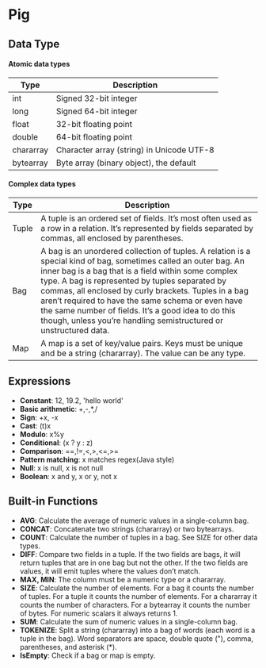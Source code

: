 Pig
===

Data Type
---
#### Atomic data types
|__Type__|__Description__|
|--------|---------------|
int|Signed 32-bit integer
long|Signed 64-bit integer
float|32-bit floating point
double|64-bit floating point
chararray|Character array (string) in Unicode UTF-8
bytearray|Byte array (binary object), the default

#### Complex data types
|__Type__|__Description__|
|--------|---------------|
Tuple|A tuple is an ordered set of fields. It’s most often used as a row in a relation. It’s represented by fields separated by commas, all enclosed by parentheses.
Bag|A bag is an unordered collection of tuples. A relation is a special kind of bag, sometimes called an outer bag. An inner bag is a bag that is a field within some complex type. A bag is represented by tuples separated by commas, all enclosed by curly brackets. Tuples in a bag aren’t required to have the same schema or even have the same number of fields. It’s a good idea to do this though, unless you’re handling semistructured or unstructured data.
Map|A map is a set of key/value pairs. Keys must be unique and be a string (chararray). The value can be any type.

Expressions
---
* **Constant**: 12, 19.2, 'hello world'
* **Basic arithmetic**: +,-,*,/
* **Sign**: +x, -x
* **Cast**: (t)x
* **Modulo**: x%y
* **Conditional**: (x ? y : z)
* **Comparison**: ==,!=,<,>,<=,>=
* **Pattern matching**: x matches regex(Java style)
* **Null**: x is null, x is not null
* **Boolean**: x and y, x or y, not x

Built-in Functions
---
* **AVG**: Calculate the average of numeric values in a single-column bag.
* **CONCAT**: Concatenate two strings (chararray) or two bytearrays.
* **COUNT**: Calculate the number of tuples in a bag. See SIZE for other data types.
* **DIFF**: Compare two fields in a tuple. 
If the two fields are bags, it will return tuples that are in one bag but not the other. 
If the two fields are values, it will emit tuples where the values don’t match.
* **MAX, MIN**: The column must be a numeric type or a chararray.
* **SIZE**: Calculate the number of elements. For a bag it counts the number of tuples. 
For a tuple it counts the number of elements. For a chararray it counts the number of characters. 
For a bytearray it counts the number of bytes. For numeric scalars it always returns 1.
* **SUM**: Calculate the sum of numeric values in a single-column bag.
* **TOKENIZE**: Split a string (chararray) into a bag of words (each word is a tuple in the bag). 
Word separators are space, double quote ("), comma, parentheses, and asterisk (*).
* **IsEmpty**: Check if a bag or map is empty.
